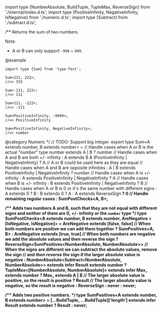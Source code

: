 import type {NumberAbsolute, BuildTuple, TupleMax, ReverseSign} from './internal/index.d.ts';
import type {PositiveInfinity, NegativeInfinity, IsNegative} from './numeric.d.ts';
import type {Subtract} from './subtract.d.ts';

/\*\*
Returns the sum of two numbers.

Note:

- A or B can only support `-999` ~ `999`.

@example

    import type {Sum} from 'type-fest';

    Sum<111, 222>;
    //=> 333

    Sum<-111, 222>;
    //=> 111

    Sum<111, -222>;
    //=> -111

    Sum<PositiveInfinity, -9999>;
    //=> PositiveInfinity

    Sum<PositiveInfinity, NegativeInfinity>;
    //=> number

@category Numeric
\*/
// TODO: Support big integer.
export type Sum\<A extends number, B extends number\> =
// Handle cases when A or B is the actual "number" type
number extends A \| B ? number
// Handle cases when A and B are both +/- infinity
: A extends B & (PositiveInfinity \| NegativeInfinity) ? A // A or B could be used here as they are equal
// Handle cases when A and B are opposite infinities
: A \| B extends PositiveInfinity \| NegativeInfinity ? number
// Handle cases when A is +/- infinity
: A extends PositiveInfinity \| NegativeInfinity ? A
// Handle cases when B is +/- infinity
: B extends PositiveInfinity \| NegativeInfinity ? B
// Handle cases when A or B is 0 or it's the same number with different signs
: A extends 0 ? B : B extends 0 ? A : A extends ReverseSign<B> ? 0
// Handle remaining regular cases
: SumPostChecks\<A, B\>;

/\*\*
Adds two numbers A and B, such that they are not equal with different signs and neither of them are 0, +/- infinity or the `number` type
\*/
type SumPostChecks\<A extends number, B extends number, AreNegative = \[IsNegative<A>, IsNegative<B>\]\> =
AreNegative extends \[false, false\]
// When both numbers are positive we can add them together
? SumPositives\<A, B\>
: AreNegative extends \[true, true\]
// When both numbers are negative we add the absolute values and then reverse the sign
? ReverseSign\<SumPositives\<NumberAbsolute<A>, NumberAbsolute<B>\>\>
// When the signs are different we can subtract the absolute values, remove the sign
// and then reverse the sign if the larger absolute value is negative
: NumberAbsolute\<Subtract\<NumberAbsolute<A>, NumberAbsolute<B>\>\> extends infer Result extends number
? TupleMax\<\[NumberAbsolute<A>, NumberAbsolute<B>\]\> extends infer Max\_ extends number
? Max\_ extends A \| B
// The larger absolute value is positive, so the result is positive
? Result
// The larger absolute value is negative, so the result is negative
: ReverseSign<Result>
: never
: never;

/\*\*
Adds two positive numbers.
\*/
type SumPositives\<A extends number, B extends number\> =
\[...BuildTuple<A>, ...BuildTuple<B>\]\['length'\] extends infer Result extends number
? Result
: never;
